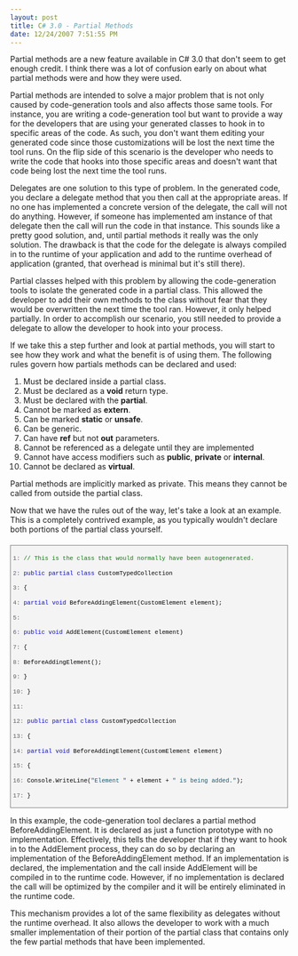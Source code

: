 ```yaml
---
layout: post
title: C# 3.0 - Partial Methods
date: 12/24/2007 7:51:55 PM
---
```


Partial methods are a new feature available in C# 3.0 that don't seem to get enough credit. I think there was a lot of confusion early on about what partial methods were and how they were used.

Partial methods are intended to solve a major problem that is not only caused by code-generation tools and also affects those same tools. For instance, you are writing a code-generation tool but want to provide a way for the developers that are using your generated classes to hook in to specific areas of the code. As such, you don't want them editing your generated code since those customizations will be lost the next time the tool runs. On the flip side of this scenario is the developer who needs to write the code that hooks into those specific areas and doesn't want that code being lost the next time the tool runs.

Delegates are one solution to this type of problem. In the generated code, you declare a delegate method that you then call at the appropriate areas. If no one has implemented a concrete version of the delegate, the call will not do anything. However, if someone has implemented am instance of that delegate then the call will run the code in that instance. This sounds like a pretty good solution, and, until partial methods it really was the only solution. The drawback is that the code for the delegate is always compiled in to the runtime of your application and add to the runtime overhead of application (granted, that overhead is minimal but it's still there).

Partial classes helped with this problem by allowing the code-generation tools to isolate the generated code in a partial class. This allowed the developer to add their own methods to the class without fear that they would be overwritten the next time the tool ran. However, it only helped partially. In order to accomplish our scenario, you still needed to provide a delegate to allow the developer to hook into your process.

If we take this a step further and look at partial methods, you will start to see how they work and what the benefit is of using them. The following rules govern how partials methods can be declared and used:

1.  Must be declared inside a partial class. 
2.  Must be declared as a **void** return type. 
3.  Must be declared with the **partial**. 
4.  Cannot be marked as **extern**. 
5.  Can be marked **static** or **unsafe**. 
6.  Can be generic. 
7.  Can have **ref** but not **out** parameters. 
8.  Cannot be referenced as a delegate until they are implemented 
9.  Cannot have access modifiers such as **public**, **private** or **internal**. 
10.  Cannot be declared as **virtual**.   

Partial methods are implicitly marked as private. This means they cannot be called from outside the partial class.

Now that we have the rules out of the way, let's take a look at an example. This is a completely contrived example, as you typically wouldn't declare both portions of the partial class yourself.
  <div style="border-right: gray 1px solid; padding-right: 4px; border-top: gray 1px solid; padding-left: 4px; font-size: 8pt; padding-bottom: 4px; margin: 20px 0px 10px; overflow: auto; border-left: gray 1px solid; width: 97.5%; cursor: text; max-height: 800px; line-height: 12pt; padding-top: 4px; border-bottom: gray 1px solid; font-family: consolas, 'Courier New', courier, monospace; height: 463px; background-color: #f4f4f4">   <div style="padding-right: 0px; padding-left: 0px; font-size: 8pt; padding-bottom: 0px; overflow: visible; width: 100%; color: black; border-top-style: none; line-height: 12pt; padding-top: 0px; font-family: consolas, 'Courier New', courier, monospace; border-right-style: none; border-left-style: none; background-color: #f4f4f4; border-bottom-style: none">     

<span style="color: #606060">   1:</span> <span style="color: #008000">// This is the class that would normally have been autogenerated.</span>

<span style="color: #606060">   2:</span> <span style="color: #0000ff">public</span> <span style="color: #0000ff">partial</span> <span style="color: #0000ff">class</span> CustomTypedCollection

<span style="color: #606060">   3:</span> {

<span style="color: #606060">   4:</span>     <span style="color: #0000ff">partial</span> <span style="color: #0000ff">void</span> BeforeAddingElement(CustomElement element);

<span style="color: #606060">   5:</span>  

<span style="color: #606060">   6:</span>     <span style="color: #0000ff">public</span> <span style="color: #0000ff">void</span> AddElement(CustomElement element)

<span style="color: #606060">   7:</span>     {

<span style="color: #606060">   8:</span>         BeforeAddingElement();

<span style="color: #606060">   9:</span>     }

<span style="color: #606060">  10:</span> }

<span style="color: #606060">  11:</span>  

<span style="color: #606060">  12:</span> <span style="color: #0000ff">public</span> <span style="color: #0000ff">partial</span> <span style="color: #0000ff">class</span> CustomTypedCollection

<span style="color: #606060">  13:</span> {

<span style="color: #606060">  14:</span>     <span style="color: #0000ff">partial</span> <span style="color: #0000ff">void</span> BeforeAddingElement(CustomElement element)

<span style="color: #606060">  15:</span>     {

<span style="color: #606060">  16:</span>         Console.WriteLine(<span style="color: #006080">"Element "</span> + element + <span style="color: #006080">" is being added."</span>);

<span style="color: #606060">  17:</span>     }

<span style="color: #606060">  18:</span> }

<span style="color: #606060">  19:</span>  

<span style="color: #606060">  20:</span> <span style="color: #0000ff">class</span> Program

<span style="color: #606060">  21:</span> {

<span style="color: #606060">  22:</span>     <span style="color: #0000ff">static</span> <span style="color: #0000ff">void</span> Main(<span style="color: #0000ff">string</span>[] args)

<span style="color: #606060">  23:</span>     {

<span style="color: #606060">  24:</span>         CustomTypedCollection c = <span style="color: #0000ff">new</span> CustomTypedCollection();

<span style="color: #606060">  25:</span>         c.AddElemeent(<span style="color: #0000ff">new</span> CustomElement());

<span style="color: #606060">  26:</span>     }

<span style="color: #606060">  27:</span> }

  </div>
</div>



In this example, the code-generation tool declares a partial method BeforeAddingElement. It is declared as just a function prototype with no implementation. Effectively, this tells the developer that if they want to hook in to the AddElement process, they can do so by declaring an implementation of the BeforeAddingElement method. If an implementation is declared, the implementation and the call inside AddElement will be compiled in to the runtime code. However, if no implementation is declared the call will be optimized by the compiler and it will be entirely eliminated in the runtime code.

This mechanism provides a lot of the same flexibility as delegates without the runtime overhead. It also allows the developer to work with a much smaller implementation of their portion of the partial class that contains only the few partial methods that have been implemented.

